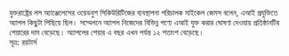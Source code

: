 যুক্তরাষ্ট্রের লস অ্যাঞ্জেলেসের ওয়েডবুশ সিকিউরিটিজের ব্যবস্থাপনা পরিচালক মাইকেল জেমস বলেন, এআই প্রযুক্তিতে অ্যাপল কিছুটা পিছিয়ে ছিল। সম্মেলনে অ্যাপল নিজেদের বিভিন্ন পণ্যে এআই যুক্ত করার ঘোষণা দেওয়ায় প্রতিষ্ঠানটির শেয়ারের দাম বেড়েছে। অ্যাপলের শেয়ার এ বছর এখন পর্যন্ত ১২ শতাংশ বেড়েছে।  
সূত্র: রয়টার্স
